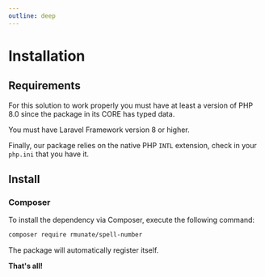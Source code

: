 ```yaml
---
outline: deep
---
```


# Installation

## Requirements

For this solution to work properly you must have at least a version of PHP 8.0 since the package in its CORE has typed data.

You must have Laravel Framework version 8 or higher.

Finally, our package relies on the native PHP `INTL` extension, check in your `php.ini` that you have it.

## Install

### Composer

To install the dependency via Composer, execute the following command:

``` bash
composer require rmunate/spell-number
```

The package will automatically register itself.

**That's all!**
